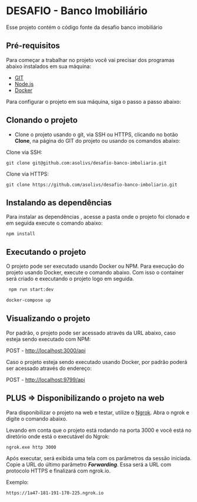 # DESAFIO - Banco Imobiliário

Esse projeto contém o código fonte da desafio banco imobiliário

## Pré-requisitos

Para começar a trabalhar no projeto você vai precisar dos programas abaixo instalados em sua máquina:

- [GIT](https://git-scm.com/downloads)
- [Node.js](https://nodejs.org/en/download/)
- [Docker](https://www.docker.com/)

Para configurar o projeto em sua máquina, siga o passo a passo abaixo:

## Clonando o projeto

- Clone o projeto usando o git, via SSH ou HTTPS, clicando no botão **Clone**, na página do GIT do projeto ou usando os comandos abaixo:

Clone via SSH:

```
git clone git@github.com:asolivs/desafio-banco-imboliario.git
```

Clone via HTTPS:

```
git clone https://github.com/asolivs/desafio-banco-imboliario.git
```

## Instalando as dependências

Para instalar as dependências , acesse a pasta onde o projeto foi clonado e em seguida execute o comando abaixo:

```
npm install
```

## Executando o projeto

O projeto pode ser executado usando Docker ou NPM.
Para execução do projeto usando Docker, execute o comando abaixo. Com isso o container será criado e executando o projeto logo em seguida.

```bash
 npm run start:dev
```

```bash
docker-compose up 
```

## Visualizando o projeto

Por padrão, o projeto pode ser acessado através da URL abaixo, caso esteja sendo executado com NPM:

POST - [http://localhost:3000/api](http://localhost:3000/api)

Caso o projeto esteja sendo executado usando Docker, por padrão poderá ser acessado através do endereço:

POST - [http://localhost:9799/api](http://localhost:9799/api)

## PLUS => Disponibilizando o projeto na web

Para disponibilizar o projeto na web e testar, utilize o [Ngrok](https://ngrok.com/download).
Abra o ngrok e digite o comando abaixo.

Levando em conta que o projeto está rodando na porta 3000 e você está no diretório onde está o executável do Ngrok:

```bash
ngrok.exe http 3000
```

Após executar, será exibida uma tela com os parâmetros da sessão iniciada. Copie a URL do último parâmetro **_Forwarding_**. Essa será a URL com protocolo HTTPS e finalizará com ngrok.io.

Exemplo:

```
https://1a47-181-191-170-225.ngrok.io
```
